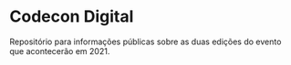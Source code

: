 # Codecon Digital

Repositório para informações públicas sobre as duas edições do evento que acontecerão em 2021.
